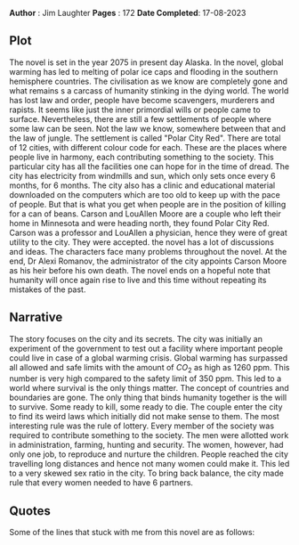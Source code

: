 **Author** : Jim Laughter 
**Pages** : 172
**Date Completed**: 17-08-2023

## Plot
The novel is set in the year 2075 in present day Alaska. In the novel, global warming has led to melting of polar ice caps and flooding in the southern hemisphere countries. The civilisation as we know are completely gone and what remains s a carcass of humanity stinking in the dying world. The world has lost law and order, people have become scavengers, murderers and rapists. It seems like just the inner primordial wills or people came to surface. Nevertheless, there are still a few settlements of people where some law can be seen. Not the law we know, somewhere between that and the law of jungle. The settlement is called "Polar City Red". There are total of 12 cities, with different colour code for each. These are the places where people live in harmony, each contributing something to the society. This particular city has all the facilities one can hope for in the time of dread. The city has electricity from windmills and sun, which only sets once every 6 months, for 6 months. The city also has a clinic and educational material downloaded on the computers which are too old to keep up with the pace of people. But that is what you get when people are in the position of killing for a can of beans. 
Carson and LouAllen Moore are a couple who left their home in Minnesota and were heading north, they found Polar City Red. Carson was a professor and LouAllen a physician, hence they were of great utility to the city. They were accepted. the novel has a lot of discussions and ideas. The characters face many problems throughout the novel. At the end, Dr Alexi Romanov, the administrator of the city appoints Carson Moore as his heir before his own death. The novel ends on a hopeful note that humanity will once again rise to live and this time without repeating its mistakes of the past. 

## Narrative
The story focuses on the city and its secrets. The city was initially an experiment of the government to test out a facility where important people could live in case of a global warming crisis. Global warming has surpassed all allowed and safe limits with the amount of $CO_2$ as high as 1260 ppm. This number is very high compared to the safety limit of 350 ppm. This led to a world where survival is the only things matter. The concept of countries and boundaries are gone. The only thing that binds humanity together is the will to survive. Some ready to kill, some ready to die. The couple enter the city to find its weird laws which initially did not make sense to them. The most interesting rule was the rule of lottery. 
Every member of the society was required to contribute something to the society. The men were allotted work in administration, farming, hunting and security. The women, however, had only one job, to reproduce and nurture the children. People reached the city travelling long distances and hence not many women could make it. This led to a very skewed sex ratio in the city. To bring back balance, the city made rule that every women needed to have 6 partners. 

## Quotes
Some of the lines that stuck with me from this novel are as follows:

